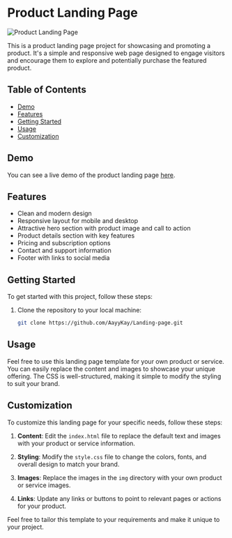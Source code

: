 # Product Landing Page

![Product Landing Page](screenshot.png)

This is a product landing page project for showcasing and promoting a product. It's a simple and responsive web page designed to engage visitors and encourage them to explore and potentially purchase the featured product.

## Table of Contents

- [Demo](#demo)
- [Features](#features)
- [Getting Started](#getting-started)
- [Usage](#usage)
- [Customization](#customization)

## Demo

You can see a live demo of the product landing page [here](https://your-demo-url.com).

## Features

- Clean and modern design
- Responsive layout for mobile and desktop
- Attractive hero section with product image and call to action
- Product details section with key features
- Pricing and subscription options
- Contact and support information
- Footer with links to social media

## Getting Started

To get started with this project, follow these steps:

1. Clone the repository to your local machine:

   ```bash
   git clone https://github.com/AayyKay/Landing-page.git

## Usage

Feel free to use this landing page template for your own product or service. You can easily replace the content and images to showcase your unique offering. The CSS is well-structured, making it simple to modify the styling to suit your brand.

## Customization

To customize this landing page for your specific needs, follow these steps:

1. **Content**: Edit the `index.html` file to replace the default text and images with your product or service information.

2. **Styling**: Modify the `style.css` file to change the colors, fonts, and overall design to match your brand.

3. **Images**: Replace the images in the `img` directory with your own product or service images.

4. **Links**: Update any links or buttons to point to relevant pages or actions for your product.

Feel free to tailor this template to your requirements and make it unique to your project.



